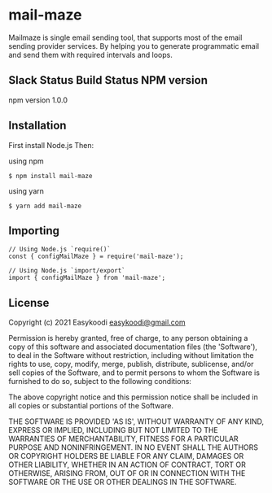# mail-maze
Mailmaze is single email sending tool, that supports most of the email sending provider services. By helping you to generate programmatic email and send them with required intervals and loops.


## Slack Status Build Status NPM version

npm version 1.0.0

## Installation
First install Node.js Then:

using npm

`````
$ npm install mail-maze
`````

using yarn

`````
$ yarn add mail-maze
`````

## Importing
`````
// Using Node.js `require()`
const { configMailMaze } = require('mail-maze');
`````

`````
// Using Node.js `import/export`
import { configMailMaze } from 'mail-maze';
`````

## License
Copyright (c) 2021 Easykoodi <easykoodi@gmail.com>

Permission is hereby granted, free of charge, to any person obtaining a copy of this software and associated documentation files (the 'Software'), to deal in the Software without restriction, including without limitation the rights to use, copy, modify, merge, publish, distribute, sublicense, and/or sell copies of the Software, and to permit persons to whom the Software is furnished to do so, subject to the following conditions:

The above copyright notice and this permission notice shall be included in all copies or substantial portions of the Software.

THE SOFTWARE IS PROVIDED 'AS IS', WITHOUT WARRANTY OF ANY KIND, EXPRESS OR IMPLIED, INCLUDING BUT NOT LIMITED TO THE WARRANTIES OF MERCHANTABILITY, FITNESS FOR A PARTICULAR PURPOSE AND NONINFRINGEMENT. IN NO EVENT SHALL THE AUTHORS OR COPYRIGHT HOLDERS BE LIABLE FOR ANY CLAIM, DAMAGES OR OTHER LIABILITY, WHETHER IN AN ACTION OF CONTRACT, TORT OR OTHERWISE, ARISING FROM, OUT OF OR IN CONNECTION WITH THE SOFTWARE OR THE USE OR OTHER DEALINGS IN THE SOFTWARE.
